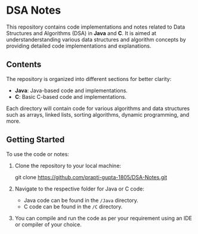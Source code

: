 
# DSA Notes

This repository contains code implementations and notes related to Data Structures and Algorithms (DSA) in **Java** and **C**. It is aimed at understanderstanding various data structures and algorithm concepts by providing detailed code implementations and explanations.

  ## Contents

The repository is organized into different sections for better clarity:

- **Java**: Java-based code and implementations.
- **C**: Basic C-based code and implementations.

Each directory will contain code for various algorithms and data structures such as arrays, linked lists, sorting algorithms, dynamic programming, and more.

  ## Getting Started

To use the code or notes:

1. Clone the repository to your local machine:

   git clone https://github.com/prapti-gupta-1805/DSA-Notes.git

2. Navigate to the respective folder for Java or C code:
   - Java code can be found in the `/Java` directory.
   - C code can be found in the `/C` directory.

3. You can compile and run the code as per your requirement using an IDE or compiler of your choice.

